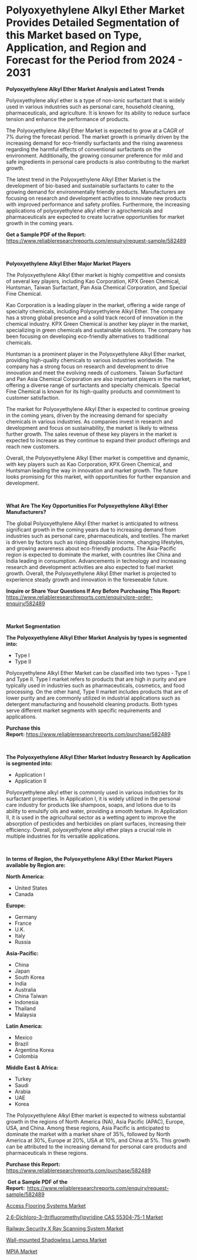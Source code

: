 <p><h1>Polyoxyethylene Alkyl Ether Market Provides Detailed Segmentation of this Market based on Type, Application, and Region and Forecast for the Period from 2024 - 2031</h1></p><p><strong>Polyoxyethylene Alkyl Ether Market Analysis and Latest Trends</strong></p>
<p><p>Polyoxyethylene alkyl ether is a type of non-ionic surfactant that is widely used in various industries such as personal care, household cleaning, pharmaceuticals, and agriculture. It is known for its ability to reduce surface tension and enhance the performance of products.</p><p>The Polyoxyethylene Alkyl Ether Market is expected to grow at a CAGR of 7% during the forecast period. The market growth is primarily driven by the increasing demand for eco-friendly surfactants and the rising awareness regarding the harmful effects of conventional surfactants on the environment. Additionally, the growing consumer preference for mild and safe ingredients in personal care products is also contributing to the market growth.</p><p>The latest trend in the Polyoxyethylene Alkyl Ether Market is the development of bio-based and sustainable surfactants to cater to the growing demand for environmentally friendly products. Manufacturers are focusing on research and development activities to innovate new products with improved performance and safety profiles. Furthermore, the increasing applications of polyoxyethylene alkyl ether in agrochemicals and pharmaceuticals are expected to create lucrative opportunities for market growth in the coming years.</p></p>
<p><strong>Get a Sample PDF of the Report:&nbsp;</strong> <a href="https://www.reliableresearchreports.com/enquiry/request-sample/582489">https://www.reliableresearchreports.com/enquiry/request-sample/582489</a></p>
<p>&nbsp;</p>
<p><strong>Polyoxyethylene Alkyl Ether Major Market Players</strong></p>
<p><p>The Polyoxyethylene Alkyl Ether market is highly competitive and consists of several key players, including Kao Corporation, KPX Green Chemical, Huntsman, Taiwan Surfactant, Pan Asia Chemical Corporation, and Special Fine Chemical.</p><p>Kao Corporation is a leading player in the market, offering a wide range of specialty chemicals, including Polyoxyethylene Alkyl Ether. The company has a strong global presence and a solid track record of innovation in the chemical industry. KPX Green Chemical is another key player in the market, specializing in green chemicals and sustainable solutions. The company has been focusing on developing eco-friendly alternatives to traditional chemicals.</p><p>Huntsman is a prominent player in the Polyoxyethylene Alkyl Ether market, providing high-quality chemicals to various industries worldwide. The company has a strong focus on research and development to drive innovation and meet the evolving needs of customers. Taiwan Surfactant and Pan Asia Chemical Corporation are also important players in the market, offering a diverse range of surfactants and specialty chemicals. Special Fine Chemical is known for its high-quality products and commitment to customer satisfaction.</p><p>The market for Polyoxyethylene Alkyl Ether is expected to continue growing in the coming years, driven by the increasing demand for specialty chemicals in various industries. As companies invest in research and development and focus on sustainability, the market is likely to witness further growth. The sales revenue of these key players in the market is expected to increase as they continue to expand their product offerings and reach new customers.</p><p>Overall, the Polyoxyethylene Alkyl Ether market is competitive and dynamic, with key players such as Kao Corporation, KPX Green Chemical, and Huntsman leading the way in innovation and market growth. The future looks promising for this market, with opportunities for further expansion and development.</p></p>
<p>&nbsp;</p>
<p><strong>What Are The Key Opportunities For Polyoxyethylene Alkyl Ether Manufacturers?</strong></p>
<p><p>The global Polyoxyethylene Alkyl Ether market is anticipated to witness significant growth in the coming years due to increasing demand from industries such as personal care, pharmaceuticals, and textiles. The market is driven by factors such as rising disposable income, changing lifestyles, and growing awareness about eco-friendly products. The Asia-Pacific region is expected to dominate the market, with countries like China and India leading in consumption. Advancements in technology and increasing research and development activities are also expected to fuel market growth. Overall, the Polyoxyethylene Alkyl Ether market is projected to experience steady growth and innovation in the foreseeable future.</p></p>
<p><strong>Inquire or Share Your Questions If Any Before Purchasing This Report:</strong> <a href="https://www.reliableresearchreports.com/enquiry/pre-order-enquiry/582489">https://www.reliableresearchreports.com/enquiry/pre-order-enquiry/582489</a></p>
<p>&nbsp;</p>
<p><strong>Market Segmentation</strong></p>
<p><strong>The Polyoxyethylene Alkyl Ether Market Analysis by types is segmented into:</strong></p>
<p><ul><li>Type I</li><li>Type II</li></ul></p>
<p><p>Polyoxyethylene Alkyl Ether Market can be classified into two types - Type I and Type II. Type I market refers to products that are high in purity and are typically used in industries such as pharmaceuticals, cosmetics, and food processing. On the other hand, Type II market includes products that are of lower purity and are commonly utilized in industrial applications such as detergent manufacturing and household cleaning products. Both types serve different market segments with specific requirements and applications.</p></p>
<p><strong>Purchase this Report:&nbsp;</strong><a href="https://www.reliableresearchreports.com/purchase/582489">https://www.reliableresearchreports.com/purchase/582489</a></p>
<p>&nbsp;</p>
<p><strong>The Polyoxyethylene Alkyl Ether Market Industry Research by Application is segmented into:</strong></p>
<p><ul><li>Application I</li><li>Application II</li></ul></p>
<p><p>Polyoxyethylene alkyl ether is commonly used in various industries for its surfactant properties. In Application I, it is widely utilized in the personal care industry for products like shampoos, soaps, and lotions due to its ability to emulsify oils and water, providing a smooth texture. In Application II, it is used in the agricultural sector as a wetting agent to improve the absorption of pesticides and herbicides on plant surfaces, increasing their efficiency. Overall, polyoxyethylene alkyl ether plays a crucial role in multiple industries for its versatile applications.</p></p>
<p>&nbsp;</p>
<p><strong>In terms of Region, the Polyoxyethylene Alkyl Ether Market Players available by Region are:</strong></p>
<p>
    <p> <strong> North America: </strong>
        <ul>
            <li>United States</li>
            <li>Canada</li>
        </ul>
        </p> 
    <p> <strong> Europe: </strong>
        <ul>
            <li>Germany</li>
            <li>France</li>
            <li>U.K.</li>
            <li>Italy</li>
            <li>Russia</li>
        </ul>
        </p> 
    <p> <strong> Asia-Pacific: </strong>
        <ul>
            <li>China</li>
            <li>Japan</li>
            <li>South Korea</li>
            <li>India</li>
            <li>Australia</li>
            <li>China Taiwan</li>
            <li>Indonesia</li>
            <li>Thailand</li>
            <li>Malaysia</li>
        </ul>
        </p> 
    <p> <strong> Latin America: </strong>
        <ul>
            <li>Mexico</li>
            <li>Brazil</li>
            <li>Argentina Korea</li>
            <li>Colombia</li>
        </ul>
        </p> 
    <p> <strong> Middle East & Africa: </strong>
        <ul>
            <li>Turkey</li>
            <li>Saudi</li>
            <li>Arabia</li>
            <li>UAE</li>
            <li>Korea</li>
        </ul>
    </p>
    </p>
<p><p>The Polyoxyethylene Alkyl Ether market is expected to witness substantial growth in the regions of North America (NA), Asia Pacific (APAC), Europe, USA, and China. Among these regions, Asia Pacific is anticipated to dominate the market with a market share of 35%, followed by North America at 30%, Europe at 20%, USA at 10%, and China at 5%. This growth can be attributed to the increasing demand for personal care products and pharmaceuticals in these regions.</p></p>
<p><strong>Purchase this Report: </strong><a href="https://www.reliableresearchreports.com/purchase/582489">https://www.reliableresearchreports.com/purchase/582489</a></p>
<p>&nbsp;<strong>Get a Sample PDF of the Report:&nbsp;&nbsp;</strong><a href="https://www.reliableresearchreports.com/enquiry/request-sample/582489">https://www.reliableresearchreports.com/enquiry/request-sample/582489</a></p>
<p><strong></strong></p>
<p><p><a href="https://issuu.com/reportprime-2/docs/access-flooring-systems-market-size-2030.pptx">Access Flooring Systems Market</a></p><p><a href="https://github.com/kufem1/Market-Research-Report-List-1/blob/main/26-dichloro-3-trifluoromethylpyridine-cas-55304-75-1-market.md">2,6-Dichloro-3-(trifluoromethyl)pyridine CAS 55304-75-1 Market</a></p><p><a href="https://issuu.com/reportprime-2/docs/railway-security-x-ray-scanning-system-market-size">Railway Security X Ray Scanning System Market</a></p><p><a href="https://medium.com/@boydsmitham726/wall-mounted-shadowless-lamps-market-outlook-industry-overview-and-forecast-2024-to-2031-8329e482b791">Wall-mounted Shadowless Lamps Market</a></p><p><a href="https://github.com/singletonthaxterkelliehr2df/Market-Research-Report-List-1/blob/main/mpia-market.md">MPIA Market</a></p></p>